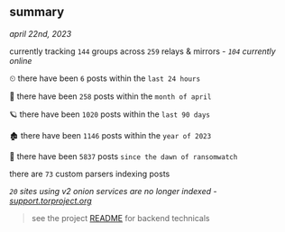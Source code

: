 
## summary
_april 22nd, 2023_

currently tracking `144` groups across `259` relays & mirrors - _`104` currently online_

⏲ there have been `6` posts within the `last 24 hours`

🦈 there have been `258` posts within the `month of april`

🪐 there have been `1020` posts within the `last 90 days`

🏚 there have been `1146` posts within the `year of 2023`

🦕 there have been `5837` posts `since the dawn of ransomwatch`

there are `73` custom parsers indexing posts

_`20` sites using v2 onion services are no longer indexed - [support.torproject.org](https://support.torproject.org/onionservices/v2-deprecation/)_

> see the project [README](https://github.com/joshhighet/ransomwatch#ransomwatch--) for backend technicals
